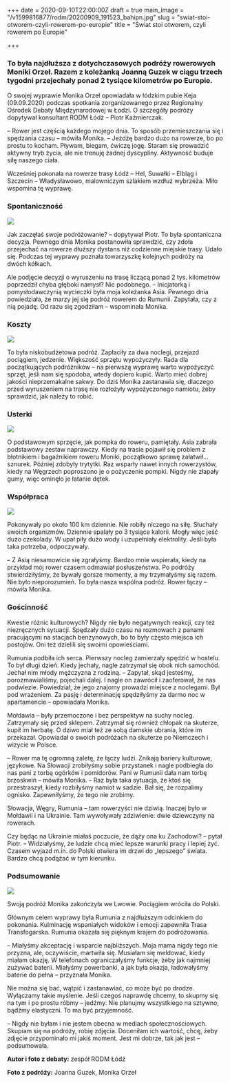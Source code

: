 +++
date = 2020-09-10T22:00:00Z
draft = true
main_image = "/v1599816877/rodm/20200909_191523_bahipn.jpg"
slug = "swiat-stoi-otworem-czyli-rowerem-po-europie"
title = "Świat stoi otworem, czyli rowerem po Europie"

+++
### **To była najdłuższa z dotychczasowych podróży rowerowych Moniki Orzeł. Razem z koleżanką Joanną Guzek w ciągu trzech tygodni przejechały ponad 2 tysiące kilometrów po Europie.**

O swojej wyprawie Monika Orzeł opowiadała w łódzkim pubie Keja (09.09.2020) podczas spotkania zorganizowanego przez Regionalny Ośrodek Debaty Międzynarodowej w Łodzi. O szczegóły podróży dopytywał konsultant RODM Łódź – Piotr Kaźmierczak.

– Rower jest częścią każdego mojego dnia. To sposób przemieszczania się i spędzania czasu – mówiła Monika. – Jeżdżę bardzo dużo na rowerze, bo po prostu to kocham. Pływam, biegam, ćwiczę jogę. Staram się prowadzić aktywny tryb życia, ale nie trenuję żadnej dyscypliny. Aktywność buduje siłę naszego ciała.

Wcześniej pokonała na rowerze trasy Łódź – Hel, Suwałki – Elbląg i Szczecin – Władysławowo, malowniczym szlakiem wzdłuż wybrzeża. Miło wspomina tę wyprawę.

### **Spontaniczność**

![](https://res.cloudinary.com/inspro/image/upload/v1599816905/rodm/20200909_191621_foj9pr.jpg)

Jak zaczęłaś swoje podróżowanie? – dopytywał Piotr. To była spontaniczna decyzja. Pewnego dnia Monika postanowiła sprawdzić, czy zdoła przejechać na rowerze dłuższy dystans niż codzienne miejskie trasy. Udało się. Podczas tej wyprawy poznała towarzyszkę kolejnych podróży na dwóch kółkach.

Ale podjęcie decyzji o wyruszeniu na trasę liczącą ponad 2 tys. kilometrów poprzedził chyba głęboki namysł? Nic podobnego. – Inicjatorką i pomysłodawczynią wycieczki była moja koleżanka Asia. Pewnego dnia powiedziała, że marzy jej się podróż rowerem do Rumunii. Zapytała, czy z nią pojadę. Od razu się zgodziłam – wspominała Monika.

### **Koszty**

![](https://res.cloudinary.com/inspro/image/upload/v1599817430/rodm/IMG_20180904_162020_b0josx.jpg)

To była niskobudżetowa podróż. Zapłaciły za dwa noclegi, przejazd pociągiem, jedzenie. Większość sprzętu wypożyczyły. Rada dla początkujących podróżników – na pierwszą wyprawę warto wypożyczyć sprzęt, jeśli nam się spodoba, wtedy dopiero kupić. Warto mieć dobrej jakości nieprzemakalne sakwy. Do dziś Monika zastanawia się, dlaczego przed wyruszeniem na trasę nie rozłożyły wypożyczonego namiotu, żeby sprawdzić, jak należy to robić.

### **Usterki**

![](https://res.cloudinary.com/inspro/image/upload/v1599816956/rodm/20200909_191600_d9xnm3.jpg)

O podstawowym sprzęcie, jak pompka do roweru, pamiętały. Asia zabrała podstawowy zestaw naprawczy. Kiedy na trasie pojawił się problem z błotnikiem i bagażnikiem roweru Moniki, początkowo sprawę załatwił… sznurek. Później zdobyły trytytki. Raz wsparły nawet innych rowerzystów, kiedy na Węgrzech poproszono je o pożyczenie pompki. Nigdy nie złapały gumy, więc ominęło je łatanie dętek.

### **Współpraca**

![](https://res.cloudinary.com/inspro/image/upload/v1599817324/rodm/P_20180904_143234_HDR_az5m3q.jpg)

Pokonywały po około 100 km dziennie. Nie robiły niczego na siłę. Słuchały swoich organizmów. Dziennie spalały po 3 tysiące kalorii. Mogły więc jeść dużo czekolady. W upał piły dużo wody i uzupełniały elektrolity. Jeśli była taka potrzeba, odpoczywały.

– Z Asią niesamowicie się zgrałyśmy. Bardzo mnie wspierała, kiedy na przykład mój rower czasem odmawiał posłuszeństwa. Po podróży stwierdziłyśmy, że bywały gorsze momenty, a my trzymałyśmy się razem. Nie było nieporozumień. To była nasza wspólna podróż. Rower łączy – mówiła Monika.

### **Gościnność**

Kwestie różnic kulturowych? Nigdy nie było negatywnych reakcji, czy też niezręcznych sytuacji. Spędzały dużo czasu na rozmowach z panami pracującymi na stacjach benzynowych, bo to były często miejsca ich postojów. Oni też dzielili się swoimi opowieściami.

Rumunia podbiła ich serca. Pierwszy nocleg zamierzały spędzić w hostelu. To był długi dzień. Kiedy jechały, nagle zatrzymał się obok nich samochód. Jechał nim młody mężczyzna z rodziną. – Zapytał, skąd jesteśmy, porozmawialiśmy, pojechali dalej. I nagle on zawrócił i zaoferował, że nas podwiezie. Powiedział, że jego znajomy prowadzi miejsce z noclegami. Był pod wrażeniem. Za pasję i determinację spędziłyśmy za darmo noc w apartamencie – opowiadała Monika.

Mołdawia – były przemoczone i bez perspektyw na suchy nocleg. Zatrzymały się przed sklepem. Zatrzymał się również chłopak na skuterze, kupił im herbatę. O dziwo miał też ze sobą damskie ubrania, które im przekazał. Opowiadał o swoich podróżach na skuterze po Niemczech i wizycie w Polsce.

– Rower ma tę ogromną zaletę, że łączy ludzi. Znikają bariery kulturowe, językowe. Na Słowacji zrobiłyśmy sobie przystanek i nagle podbiegła do nas pani z torbą ogórków i pomidorów. Pani w Rumunii dała nam torbę brzoskwiń – mówiła Monika. – Raz była taka sytuacja, że ktoś się przestraszył, kiedy rozbiłyśmy namiot w sadzie. Bał się, że rozpalimy ognisko. Zapewniłyśmy, że tego nie zrobimy.

Słowacja, Węgry, Rumunia – tam rowerzyści nie dziwią. Inaczej było w Mołdawii i na Ukrainie. Tam wywoływały zdziwienie: dwie dziewczyny na rowerach.

Czy będąc na Ukrainie miałaś poczucie, że dąży ona ku Zachodowi? – pytał Piotr. – Widziałyśmy, że ludzie chcą mieć lepsze warunki pracy i lepiej żyć. Czasem wyjazd m.in. do Polski otwiera im drzwi do „lepszego” świata. Bardzo chcą podążać w tym kierunku.

### **Podsumowanie**

![](https://res.cloudinary.com/inspro/image/upload/v1599817009/rodm/20200909_191646_getnvk.jpg)

Swoją podróż Monika zakończyła we Lwowie. Pociągiem wróciła do Polski.

Głównym celem wyprawy była Rumunia z najdłuższym odcinkiem do pokonania. Kulminację wspaniałych widoków i emocji zapewniła Trasa Transfogarska. Rumunia okazała się pięknym krajem do podróżowania.

– Miałyśmy akceptację i wsparcie najbliższych. Moja mama nigdy tego nie przyzna, ale, oczywiście, martwiła się. Musiałam się meldować, kiedy miałam okazję. W telefonach ograniczałyśmy funkcje, żeby jak najmniej zużywać baterii. Miałyśmy powerbanki, a jak była okazja, ładowałyśmy baterie do pełna – przyznała Monika.

Nie można się bać, wątpić i zastanawiać, co może być po drodze. Wyłączamy takie myślenie. Jeśli czegoś naprawdę chcemy, to skupmy się na tym i po prostu róbmy – jedźmy. Nie planujmy wszystkiego na sztywno, bądźmy elastyczni. To ma być przyjemność.

– Nigdy nie byłam i nie jestem obecna w mediach społecznościowych. Skupiam się na podróży, robię zdjęcia. Doceniłam ich wartość, chcę, żeby zdjęcie przypominało mi jakiś moment. Jest mi dobrze, tak jak jest – podsumowała.

**Autor i foto z debaty:** zespół RODM Łódź

**Foto z podróży:** Joanna Guzek, Monika Orzeł 